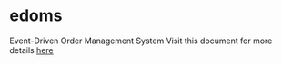 # edoms

Event-Driven Order Management System
Visit this document for more details [here](https://docs.google.com/document/d/1rUGd3yQu6hqXdbD_KRAZczW31USabwCTLlRqX5k4XIw/edit?usp=sharing)
